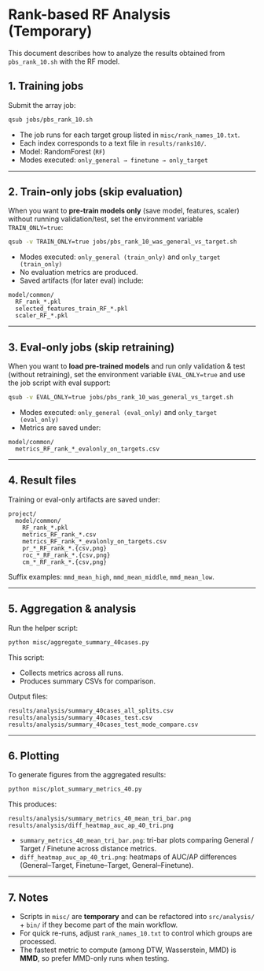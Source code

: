 # Rank-based RF Analysis (Temporary)

This document describes how to analyze the results obtained from
`pbs_rank_10.sh` with the RF model.

## 1. Training jobs

Submit the array job:

```bash
qsub jobs/pbs_rank_10.sh
````

* The job runs for each target group listed in `misc/rank_names_10.txt`.
* Each index corresponds to a text file in `results/ranks10/`.
* Model: RandomForest (`RF`)
* Modes executed: `only_general → finetune → only_target`

---

## 2. Train-only jobs (skip evaluation)

When you want to **pre-train models only** (save model, features, scaler)
without running validation/test, set the environment variable `TRAIN_ONLY=true`:

```bash
qsub -v TRAIN_ONLY=true jobs/pbs_rank_10_was_general_vs_target.sh
```

* Modes executed: `only_general (train_only)` and `only_target (train_only)`
* No evaluation metrics are produced.
* Saved artifacts (for later eval) include:

```
model/common/
  RF_rank_*.pkl
  selected_features_train_RF_*.pkl
  scaler_RF_*.pkl
```

---

## 3. Eval-only jobs (skip retraining)

When you want to **load pre-trained models** and run only validation & test
(without retraining), set the environment variable `EVAL_ONLY=true` and use
the job script with eval support:

```bash
qsub -v EVAL_ONLY=true jobs/pbs_rank_10_was_general_vs_target.sh
```

* Modes executed: `only_general (eval_only)` and `only_target (eval_only)`
* Metrics are saved under:

```
model/common/
  metrics_RF_rank_*_evalonly_on_targets.csv
```

---

## 4. Result files

Training or eval-only artifacts are saved under:

```
project/
  model/common/
    RF_rank_*.pkl
    metrics_RF_rank_*.csv
    metrics_RF_rank_*_evalonly_on_targets.csv
    pr_*_RF_rank_*.{csv,png}
    roc_*_RF_rank_*.{csv,png}
    cm_*_RF_rank_*.{csv,png}
```

Suffix examples: `mmd_mean_high`, `mmd_mean_middle`, `mmd_mean_low`.

---

## 5. Aggregation & analysis

Run the helper script:

```bash
python misc/aggregate_summary_40cases.py
```

This script:

* Collects metrics across all runs.
* Produces summary CSVs for comparison.

Output files:

```
results/analysis/summary_40cases_all_splits.csv
results/analysis/summary_40cases_test.csv
results/analysis/summary_40cases_test_mode_compare.csv
```

---

## 6. Plotting

To generate figures from the aggregated results:

```bash
python misc/plot_summary_metrics_40.py
```

This produces:

```
results/analysis/summary_metrics_40_mean_tri_bar.png
results/analysis/diff_heatmap_auc_ap_40_tri.png
```

* `summary_metrics_40_mean_tri_bar.png`: tri-bar plots comparing
  General / Target / Finetune across distance metrics.
* `diff_heatmap_auc_ap_40_tri.png`: heatmaps of AUC/AP differences
  (General–Target, Finetune–Target, General–Finetune).

---

## 7. Notes

* Scripts in `misc/` are **temporary** and can be refactored into
  `src/analysis/` + `bin/` if they become part of the main workflow.
* For quick re-runs, adjust `rank_names_10.txt` to control which groups are processed.
* The fastest metric to compute (among DTW, Wasserstein, MMD) is **MMD**,
  so prefer MMD-only runs when testing.


